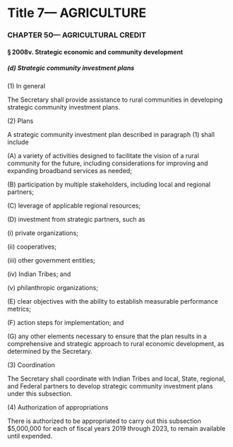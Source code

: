 
# Title 7— AGRICULTURE
### CHAPTER 50— AGRICULTURAL CREDIT
#### § 2008v. Strategic economic and community development
##### (d) Strategic community investment plans

(1) In general

The Secretary shall provide assistance to rural communities in developing strategic community investment plans.

(2) Plans

A strategic community investment plan described in paragraph (1) shall include

(A) a variety of activities designed to facilitate the vision of a rural community for the future, including considerations for improving and expanding broadband services as needed;

(B) participation by multiple stakeholders, including local and regional partners;

(C) leverage of applicable regional resources;

(D) investment from strategic partners, such as

(i) private organizations;

(ii) cooperatives;

(iii) other government entities;

(iv) Indian Tribes; and

(v) philanthropic organizations;

(E) clear objectives with the ability to establish measurable performance metrics;

(F) action steps for implementation; and

(G) any other elements necessary to ensure that the plan results in a comprehensive and strategic approach to rural economic development, as determined by the Secretary.

(3) Coordination

The Secretary shall coordinate with Indian Tribes and local, State, regional, and Federal partners to develop strategic community investment plans under this subsection.

(4) Authorization of appropriations

There is authorized to be appropriated to carry out this subsection $5,000,000 for each of fiscal years 2019 through 2023, to remain available until expended.
